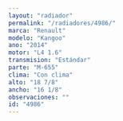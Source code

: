 ```yaml
---
layout: "radiador"
permalink: "/radiadores/4986/"
marca: "Renault"
modelo: "Kangoo"
ano: "2014"
motor: "L4 1.6"
transmision: "Estándar"
parte: "M-655"
clima: "Con clima"
alto: "18 7/8"
ancho: "16 1/8"
observaciones: ""
id: "4986"
---
```


